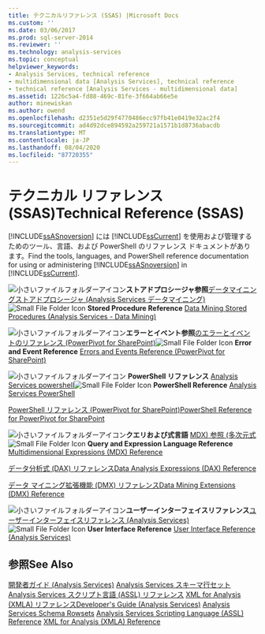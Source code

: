 ```yaml
---
title: テクニカルリファレンス (SSAS) |Microsoft Docs
ms.custom: ''
ms.date: 03/06/2017
ms.prod: sql-server-2014
ms.reviewer: ''
ms.technology: analysis-services
ms.topic: conceptual
helpviewer_keywords:
- Analysis Services, technical reference
- multidimensional data [Analysis Services], technical reference
- technical reference [Analysis Services - multidimensional data]
ms.assetid: 1226c5a4-fd88-469c-81fe-3f664ab66e5e
author: minewiskan
ms.author: owend
ms.openlocfilehash: d2351e5d29f4770486ecc97fb41e0419e32ac2f4
ms.sourcegitcommit: ad4d92dce894592a259721a1571b1d8736abacdb
ms.translationtype: MT
ms.contentlocale: ja-JP
ms.lasthandoff: 08/04/2020
ms.locfileid: "87720355"
---
```

# <a name="technical-reference-ssas"></a><span data-ttu-id="aca4a-102">テクニカル リファレンス (SSAS)</span><span class="sxs-lookup"><span data-stu-id="aca4a-102">Technical Reference (SSAS)</span></span>
  <span data-ttu-id="aca4a-103">[!INCLUDE[ssASnoversion](../../includes/ssasnoversion-md.md)] には [!INCLUDE[ssCurrent](../../includes/sscurrent-md.md)] を使用および管理するためのツール、言語、および PowerShell のリファレンス ドキュメントがあります。</span><span class="sxs-lookup"><span data-stu-id="aca4a-103">Find the tools, languages, and PowerShell reference documentation for using or administering [!INCLUDE[ssASnoversion](../../includes/ssasnoversion-md.md)] in [!INCLUDE[ssCurrent](../../includes/sscurrent-md.md)].</span></span>

 <span data-ttu-id="aca4a-104">![小さいファイルフォルダーアイコン](../../integration-services/media/filefolder-small.gif "小さいファイル フォルダー アイコン")**ストアドプロシージャ参照**[データマイニングストアドプロシージャ &#40;Analysis Services データマイニング&#41;](/sql/analysis-services/data-mining/data-mining-stored-procedures-analysis-services-data-mining)</span><span class="sxs-lookup"><span data-stu-id="aca4a-104">![Small File Folder Icon](../../integration-services/media/filefolder-small.gif "Small File Folder Icon") **Stored Procedure Reference** [Data Mining Stored Procedures &#40;Analysis Services - Data Mining&#41;](/sql/analysis-services/data-mining/data-mining-stored-procedures-analysis-services-data-mining)</span></span>

 <span data-ttu-id="aca4a-105">![小さいファイルフォルダーアイコン](../../integration-services/media/filefolder-small.gif "小さいファイル フォルダー アイコン")**エラーとイベント参照**[のエラーとイベントのリファレンス &#40;PowerPivot for SharePoint&#41;](../power-pivot-sharepoint/errors-and-events-reference-power-pivot-for-sharepoint.md)</span><span class="sxs-lookup"><span data-stu-id="aca4a-105">![Small File Folder Icon](../../integration-services/media/filefolder-small.gif "Small File Folder Icon") **Error and Event Reference** [Errors and Events Reference &#40;PowerPivot for SharePoint&#41;](../power-pivot-sharepoint/errors-and-events-reference-power-pivot-for-sharepoint.md)</span></span>

 <span data-ttu-id="aca4a-106">![小さいファイルフォルダーアイコン](../../integration-services/media/filefolder-small.gif "小さいファイル フォルダー アイコン") **PowerShell リファレンス** [Analysis Services powershell](../analysis-services-powershell.md)</span><span class="sxs-lookup"><span data-stu-id="aca4a-106">![Small File Folder Icon](../../integration-services/media/filefolder-small.gif "Small File Folder Icon") **PowerShell Reference** [Analysis Services PowerShell](../analysis-services-powershell.md)</span></span>

 [<span data-ttu-id="aca4a-107">PowerShell リファレンス (PowerPivot for SharePoint)</span><span class="sxs-lookup"><span data-stu-id="aca4a-107">PowerShell Reference for PowerPivot for SharePoint</span></span>](/sql/analysis-services/powershell/powershell-reference-for-power-pivot-for-sharepoint)

 <span data-ttu-id="aca4a-108">![小さいファイルフォルダーアイコン](../../integration-services/media/filefolder-small.gif "小さいファイル フォルダー アイコン")**クエリおよび式言語** [MDX&#41; 参照 &#40;多次元式](/sql/mdx/multidimensional-expressions-mdx-reference)</span><span class="sxs-lookup"><span data-stu-id="aca4a-108">![Small File Folder Icon](../../integration-services/media/filefolder-small.gif "Small File Folder Icon") **Query and Expression Language Reference** [Multidimensional Expressions &#40;MDX&#41; Reference](/sql/mdx/multidimensional-expressions-mdx-reference)</span></span>

 [<span data-ttu-id="aca4a-109">データ分析式 &#40;DAX&#41; リファレンス</span><span class="sxs-lookup"><span data-stu-id="aca4a-109">Data Analysis Expressions &#40;DAX&#41; Reference</span></span>](/dax/data-analysis-expressions-dax-reference)

 [<span data-ttu-id="aca4a-110">データ マイニング拡張機能 &#40;DMX&#41; リファレンス</span><span class="sxs-lookup"><span data-stu-id="aca4a-110">Data Mining Extensions &#40;DMX&#41; Reference</span></span>](/sql/dmx/data-mining-extensions-dmx-reference)

 <span data-ttu-id="aca4a-111">![小さいファイルフォルダーアイコン](../../integration-services/media/filefolder-small.gif "小さいファイル フォルダー アイコン")**ユーザーインターフェイスリファレンス**[ユーザーインターフェイスリファレンス &#40;Analysis Services&#41;](../user-interface-reference-analysis-services.md)</span><span class="sxs-lookup"><span data-stu-id="aca4a-111">![Small File Folder Icon](../../integration-services/media/filefolder-small.gif "Small File Folder Icon") **User Interface Reference** [User Interface Reference &#40;Analysis Services&#41;](../user-interface-reference-analysis-services.md)</span></span>

## <a name="see-also"></a><span data-ttu-id="aca4a-112">参照</span><span class="sxs-lookup"><span data-stu-id="aca4a-112">See Also</span></span>
 <span data-ttu-id="aca4a-113">[開発者ガイド &#40;Analysis Services&#41;](../analysis-services-developer-documentation.md) [Analysis Services スキーマ行セット](https://docs.microsoft.com/bi-reference/schema-rowsets/analysis-services-schema-rowsets) [Analysis Services スクリプト言語 &#40;ASSL&#41; リファレンス](https://docs.microsoft.com/bi-reference/assl/analysis-services-scripting-language-assl-for-xmla) [XML for Analysis &#40;XMLA&#41; リファレンス](https://docs.microsoft.com/bi-reference/xmla/xml-for-analysis-xmla-reference)</span><span class="sxs-lookup"><span data-stu-id="aca4a-113">[Developer's Guide &#40;Analysis Services&#41;](../analysis-services-developer-documentation.md) [Analysis Services Schema Rowsets](https://docs.microsoft.com/bi-reference/schema-rowsets/analysis-services-schema-rowsets) [Analysis Services Scripting Language &#40;ASSL&#41; Reference](https://docs.microsoft.com/bi-reference/assl/analysis-services-scripting-language-assl-for-xmla) [XML for Analysis  &#40;XMLA&#41; Reference](https://docs.microsoft.com/bi-reference/xmla/xml-for-analysis-xmla-reference)</span></span>


